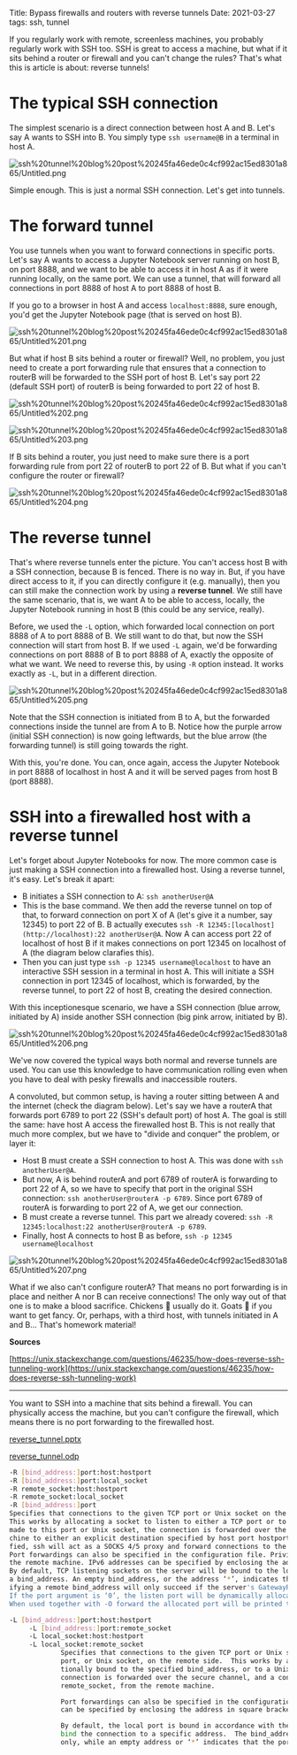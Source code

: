Title: Bypass firewalls and routers with reverse tunnels
Date: 2021-03-27
tags: ssh, tunnel

If you regularly work with remote, screenless machines, you probably regularly work with SSH too. SSH is great to access a machine, but what if it sits behind a router or firewall and you can't change the rules? That's what this is article is about: reverse tunnels!

# The typical SSH connection

The simplest scenario is a direct connection between host A and B. Let's say A wants to SSH into B. You simply type `ssh username@B` in a terminal in host A.

![ssh%20tunnel%20blog%20post%20245fa46ede0c4cf992ac15ed8301a865/Untitled.png]({static}/blog/ssh_tunnel_blog_post/Untitled.png)

Simple enough. This is just a normal SSH connection. Let's get into tunnels.

# The forward tunnel

You use tunnels when you want to forward connections in specific ports. Let's say A wants to access a Jupyter Notebook server running on host B, on port 8888, and we want to be able to access it in host A as if it were running locally, on the same port. We can use a tunnel, that will forward all connections in port 8888 of host A to port 8888 of host B.

If you go to a browser in host A and access `localhost:8888`, sure enough, you'd get the Jupyter Notebook page (that is served on host B).

![ssh%20tunnel%20blog%20post%20245fa46ede0c4cf992ac15ed8301a865/Untitled%201.png]({static}/blog/ssh_tunnel_blog_post/Untitled%201.png)

But what if host B sits behind a router or firewall? Well, no problem, you just need to create a port forwarding rule that ensures that a connection to routerB will be forwarded to the SSH port of host B. Let's say port 22 (default SSH port) of routerB is being forwarded to port 22 of host B.

![ssh%20tunnel%20blog%20post%20245fa46ede0c4cf992ac15ed8301a865/Untitled%202.png]({static}/blog/ssh_tunnel_blog_post/Untitled%202.png)

![ssh%20tunnel%20blog%20post%20245fa46ede0c4cf992ac15ed8301a865/Untitled%203.png]({static}/blog/ssh_tunnel_blog_post/Untitled%203.png)

If B sits behind a router, you just need to make sure there is a port forwarding rule from port 22 of routerB to port 22 of B. But what if you can't configure the router or firewall?

![ssh%20tunnel%20blog%20post%20245fa46ede0c4cf992ac15ed8301a865/Untitled%204.png]({static}/blog/ssh_tunnel_blog_post/Untitled%204.png)

# The reverse tunnel

That's where reverse tunnels enter the picture. You can't access host B with a SSH connection, because B is fenced. There is no way in. But, if you have direct access to it, if you can directly configure it (e.g. manually), then you can still make the connection work by using a **reverse tunnel**. We still have the same scenario, that is, we want A to be able to access, locally, the Jupyter Notebook running in host B (this could be any service, really).

Before, we used the `-L` option, which forwarded local connection on port 8888 of A to port 8888 of B. We still want to do that, but now the SSH connection will start from host B. If we used `-L` again, we'd be forwarding connections on port 8888 of B to port 8888 of A, exactly the opposite of what we want. We need to reverse this, by using `-R` option instead. It works exactly as `-L`, but in a different direction. 

![ssh%20tunnel%20blog%20post%20245fa46ede0c4cf992ac15ed8301a865/Untitled%205.png]({static}/blog/ssh_tunnel_blog_post/Untitled%205.png)

Note that the SSH connection is initiated from B to A, but the forwarded connections inside the tunnel are from A to B. Notice how the purple arrow (initial SSH connection) is now going leftwards, but the blue arrow (the forwarding tunnel) is still going towards the right.

With this, you're done. You can, once again, access the Jupyter Notebook in port 8888 of localhost in host A and it will be served pages from host B (port 8888).

# SSH into a firewalled host with a reverse tunnel

Let's forget about Jupyter Notebooks for now. The more common case is just making a SSH connection into a firewalled host. Using a reverse tunnel, it's easy. Let's break it apart:

- B initiates a SSH connection to A: `ssh anotherUser@A`
- This is the base command. We then add the reverse tunnel on top of that, to forward connection on port X of A (let's give it a number, say 12345) to port 22 of B. B actually executes `ssh -R 12345:[localhost](http://localhost):22 anotherUser@A`. Now A can access port 22 of localhost of host B if it makes connections on port 12345 on localhost of A (the diagram below clarafies this).
- Then you can just type `ssh -p 12345 username@localhost` to have an interactive SSH session in a terminal in host A. This will initiate a SSH connection in port 12345 of localhost, which is forwarded, by the reverse tunnel, to port 22 of host B, creating the desired connection.

With this inceptionesque scenario, we have a SSH connection (blue arrow, initiated by A) inside another SSH connection (big pink arrow, initiated by B).

![ssh%20tunnel%20blog%20post%20245fa46ede0c4cf992ac15ed8301a865/Untitled%206.png]({static}/blog/ssh_tunnel_blog_post/Untitled%206.png)

We've now covered the typical ways both normal and reverse tunnels are used. You can use this knowledge to have communication rolling even when you have to deal with pesky firewalls and inaccessible routers.

A convoluted, but common setup, is having a router sitting between A and the internet (check the diagram below). Let's say we have a routerA that forwards port 6789 to port 22 (SSH's default port) of host A. The goal is still the same: have host A access the firewalled host B. This is not really that much more complex, but we have to "divide and conquer" the problem, or layer it:

- Host B must create a SSH connection to host A. This was done with `ssh anotherUser@A`.
- But now, A is behind routerA and port 6789 of routerA is forwarding to port 22 of A, so we have to specify that port in the original SSH connection: `ssh anotherUser@routerA -p 6789`. Since port 6789 of routerA is forwarding to port 22 of A, we get our connection.
- B must create a reverse tunnel. This part we already covered: `ssh -R 12345:localhost:22 anotherUser@routerA -p 6789`.
- Finally, host A connects to host B as before, `ssh -p 12345 username@localhost`

![ssh%20tunnel%20blog%20post%20245fa46ede0c4cf992ac15ed8301a865/Untitled%207.png]({static}/blog/ssh_tunnel_blog_post/Untitled%207.png)

What if we also can't configure routerA? That means no port forwarding is in place and neither A nor B can receive connections! The only way out of that one is to make a blood sacrifice. Chickens 🐔 usually do it. Goats 🐐 if you want to get fancy. Or, perhaps, with a third host, with tunnels initiated in A and B... That's homework material!

**Sources**

[https://unix.stackexchange.com/questions/46235/how-does-reverse-ssh-tunneling-work](https://unix.stackexchange.com/questions/46235/how-does-reverse-ssh-tunneling-work)

---

You want to SSH into a machine that sits behind a firewall. You can physically access the machine, but you can't configure the firewall, which means there is no port forwarding to the firewalled host.

[reverse_tunnel.pptx](https://drive.google.com/file/d/1Aepwzvv6DC4dmMFgYTE-rEFOKj6Fy4Jz/view?usp=drivesdk)

[reverse_tunnel.odp](ssh%20tunnel%20blog%20post%20245fa46ede0c4cf992ac15ed8301a865/reverse_tunnel.odp)

```bash
-R [bind_address:]port:host:hostport
-R [bind_address:]port:local_socket
-R remote_socket:host:hostport
-R remote_socket:local_socket
-R [bind_address:]port
Specifies that connections to the given TCP port or Unix socket on the remote (server) host are to be forwarded to the local side.
This works by allocating a socket to listen to either a TCP port or to a Unix socket on the remote side. Whenever a connection is
made to this port or Unix socket, the connection is forwarded over the secure channel, and a connection is made from the local ma‐
chine to either an explicit destination specified by host port hostport, or local_socket, or, if no explicit destination was speci‐
fied, ssh will act as a SOCKS 4/5 proxy and forward connections to the destinations requested by the remote SOCKS client.
Port forwardings can also be specified in the configuration file. Privileged ports can be forwarded only when logging in as root on
the remote machine. IPv6 addresses can be specified by enclosing the address in square brackets.
By default, TCP listening sockets on the server will be bound to the loopback interface only. This may be overridden by specifying
a bind_address. An empty bind_address, or the address ‘*’, indicates that the remote socket should listen on all interfaces. Spec‐
ifying a remote bind_address will only succeed if the server's GatewayPorts option is enabled (see sshd_config(5)).
If the port argument is ‘0’, the listen port will be dynamically allocated on the server and reported to the client at run time.
When used together with -O forward the allocated port will be printed to the standard output.
```

```bash
-L [bind_address:]port:host:hostport
     -L [bind_address:]port:remote_socket
     -L local_socket:host:hostport
     -L local_socket:remote_socket
             Specifies that connections to the given TCP port or Unix socket on the local (client) host are to be forwarded to the given host and
             port, or Unix socket, on the remote side.  This works by allocating a socket to listen to either a TCP port on the local side, op‐
             tionally bound to the specified bind_address, or to a Unix socket.  Whenever a connection is made to the local port or socket, the
             connection is forwarded over the secure channel, and a connection is made to either host port hostport, or the Unix socket
             remote_socket, from the remote machine.

             Port forwardings can also be specified in the configuration file.  Only the superuser can forward privileged ports.  IPv6 addresses
             can be specified by enclosing the address in square brackets.

             By default, the local port is bound in accordance with the GatewayPorts setting.  However, an explicit bind_address may be used to
             bind the connection to a specific address.  The bind_address of “localhost” indicates that the listening port be bound for local use
             only, while an empty address or ‘*’ indicates that the port should be available from all interfaces.
```
